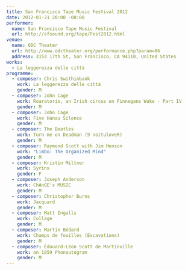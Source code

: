 ```yaml
---
title: San Francisco Tape Music Festival 2012
date: 2012-01-21 20:00 -08:00
performer:
  name: San Francisco Tape Music Festival
  url: http://sfsound.org/tape/Fest2012.html
venue:
  name: ODC Theater
  url: http://www.odctheater.org/performance.php?param=86
  address: 3153 17th St, San Francisco, CA 94110, United States
works:
  - La leggerezza delle città
programme:
  - composer: Chris Swithinbank
    work: La leggerezza delle città
    gender: M
  - composer: John Cage
    work: Roaratorio, an Irish circus on Finnegans Wake - Part IV
    gender: M
  - composer: John Cage
    work: Five Hanau Silence
    gender: M
  - composer: The Beatles
    work: Turn me on Deadman (9 noituloveR)
    gender: M
  - composer: Raymond Scott with Jim Henson
    work: "Limbo: The Organized Mind"
    gender: M
  - composer: Kristin Miltner
    work: Syrinx
    gender: F
  - composer: Joseph Anderson
    work: ChAnGE's MUSIC
    gender: M
  - composer: Christopher Burns
    work: Jacquard
    gender: M
  - composer: Matt Ingalls
    work: Collage
    gender: M
  - composer: Martin Bédard
    work: Champs de fouilles (Excavations)
    gender: M
  - composer: Édouard-Léon Scott de Martinville
    work: an 1859 Phonautogram
    gender: M
---
```

